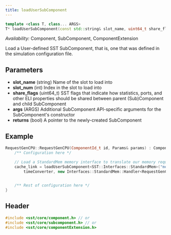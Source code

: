 ```yaml
---
title: loadUserSubComponent
---
```


```cpp
template <class T, class... ARGS>
T* loadUserSubComponent(const std::string& slot_name, uint64_t share_flags, ARGS... args);
```
*Availability:* Component, SubComponent, ComponentExtension

Load a User-defined SST SubComponent, that is, one that was defined in the simulation configuration file.

## Parameters
* **slot_name** (string) Name of the slot to load into
* **slot_num** (int) Index in the slot to load into
* **share_flags** (uint64_t) SST flags that indicate how statistics, ports, and other ELI properties should be shared between parent (Sub)Component and child SubComponent
* **args** (ARGS) Additional SubComponent API-specific arguments for the SubComponent's constructor
* **returns** (bool) A pointer to the newly-created SubComponent

## Example

<!--- SOURCE_CODE: sst-elements/src/sst/elements/miranda/mirandCPU.cc --->
```cpp title="Excerpt from sst-elements/src/sst/elements/miranda/mirandCPU.cc"
RequestGenCPU::RequestGenCPU(ComponentId_t id, Params& params) : Component(id) {
    /** Configuration here */

    // Load a StandardMem memory interface to translate our memory requests for the attached memory subsystem
    cache_link = loadUserSubComponent<SST::Interfaces::StandardMem>("memory", ComponentInfo::SHARE_NONE,
        timeConverter, new Interfaces::StandardMem::Handler<RequestGenCPU>(this, &RequestGenCPU::handleEvent));
    

    /** Rest of configuration here */
}
```

## Header
```cpp
#include <sst/core/component.h> // or
#include <sst/core/subcomponent.h> // or
#include <sst/core/componentExtension.h>
```